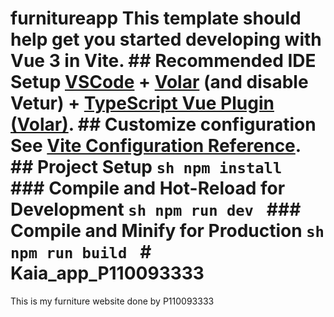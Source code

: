 # furnitureapp This template should help get you started developing with Vue 3 in Vite. ## Recommended IDE Setup [VSCode](https://code.visualstudio.com/) + [Volar](https://marketplace.visualstudio.com/items?itemName=Vue.volar) (and disable Vetur) + [TypeScript Vue Plugin (Volar)](https://marketplace.visualstudio.com/items?itemName=Vue.vscode-typescript-vue-plugin). ## Customize configuration See [Vite Configuration Reference](https://vitejs.dev/config/). ## Project Setup ```sh npm install ``` ### Compile and Hot-Reload for Development ```sh npm run dev ``` ### Compile and Minify for Production ```sh npm run build ``` # Kaia_app_P110093333

This is my furniture website done by P110093333
